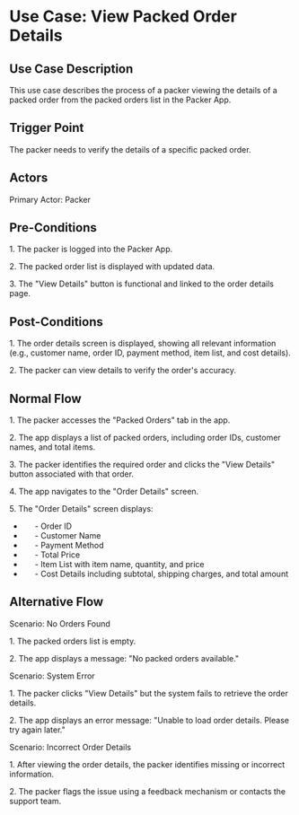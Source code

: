 ﻿# **Use Case: View Packed Order Details**
## **Use Case Description**
This use case describes the process of a packer viewing the details of a packed order from the packed orders list in the Packer App.
## **Trigger Point**
The packer needs to verify the details of a specific packed order.
## **Actors**
Primary Actor: Packer
## **Pre-Conditions**
1\. The packer is logged into the Packer App.

2\. The packed order list is displayed with updated data.

3\. The "View Details" button is functional and linked to the order details page.
## **Post-Conditions**
1\. The order details screen is displayed, showing all relevant information (e.g., customer name, order ID, payment method, item list, and cost details).

2\. The packer can view details to verify the order's accuracy.
## **Normal Flow**
1\. The packer accesses the "Packed Orders" tab in the app.

2\. The app displays a list of packed orders, including order IDs, customer names, and total items.

3\. The packer identifies the required order and clicks the "View Details" button associated with that order.

4\. The app navigates to the "Order Details" screen.

5\. The "Order Details" screen displays:

- `   `- Order ID
- `   `- Customer Name
- `   `- Payment Method
- `   `- Total Price
- `   `- Item List with item name, quantity, and price
- `   `- Cost Details including subtotal, shipping charges, and total amount
## **Alternative Flow**
Scenario: No Orders Found

1\. The packed orders list is empty.

2\. The app displays a message: "No packed orders available."


Scenario: System Error

1\. The packer clicks "View Details" but the system fails to retrieve the order details.

2\. The app displays an error message: "Unable to load order details. Please try again later."


Scenario: Incorrect Order Details

1\. After viewing the order details, the packer identifies missing or incorrect information.

2\. The packer flags the issue using a feedback mechanism or contacts the support team.
